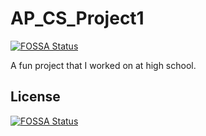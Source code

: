 # AP_CS_Project1
[![FOSSA Status](https://app.fossa.io/api/projects/git%2Bgithub.com%2Fnishi7409%2FAP_CS_Project1.svg?type=shield)](https://app.fossa.io/projects/git%2Bgithub.com%2Fnishi7409%2FAP_CS_Project1?ref=badge_shield)

A fun project that I worked on at high school.


## License
[![FOSSA Status](https://app.fossa.io/api/projects/git%2Bgithub.com%2Fnishi7409%2FAP_CS_Project1.svg?type=large)](https://app.fossa.io/projects/git%2Bgithub.com%2Fnishi7409%2FAP_CS_Project1?ref=badge_large)
